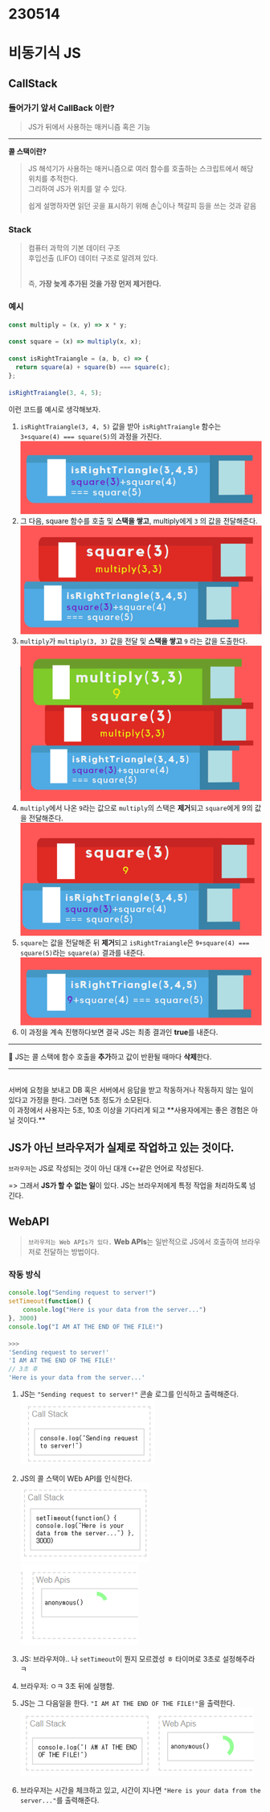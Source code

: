 # 230514

# 비동기식 JS

## CallStack

### 들어가기 앞서 CallBack 이란?

> JS가 뒤에서 사용하는 매커니즘 혹은 기능

---

**콜 스택이란?**

> JS 해석기가 사용하는 매커니즘으로 여러 함수를 호출하는 스크립트에서 해당 위치를 추적한다.
> <br> 그리하여 JS가 위치를 알 수 있다.
>
> 쉽게 설명하자면 읽던 곳을 표시하기 위해 손👆이나 책갈피 등을 쓰는 것과 같음

### Stack

> 컴퓨터 과학의 기본 데이터 구조
> <br> 후입선출 (LIFO) 데이터 구조로 알려져 있다.
>
> <br> 즉, **가장 늦게 추가된 것을 가장 먼저 제거한다.**

### 예시

```js
const multiply = (x, y) => x * y;

const square = (x) => multiply(x, x);

const isRightTraiangle = (a, b, c) => {
  return square(a) + square(b) === square(c);
};

isRightTraiangle(3, 4, 5);
```

이런 코드를 예시로 생각해보자.

1. `isRightTraiangle(3, 4, 5)` 값을 받아 `isRightTraiangle` 함수는 `3+square(4) === square(5)`의 과정을 가진다.
   ![](2023-05-14-17-41-03.png)
2. 그 다음, square 함수를 호출 및 **스택을 쌓고**, multiply에게 `3` 의 값을 전달해준다.
   ![](2023-05-14-17-42-19.png)
3. `multiply`가 `multiply(3, 3)` 값을 전달 및 **스택을 쌓고** `9` 라는 값을 도출한다.
   ![](2023-05-14-17-43-32.png)
4. `multiply`에서 나온 `9`라는 값으로 `multiply`의 스택은 **제거**되고 `square`에게 9의 값을 전달해준다.
   ![](2023-05-14-17-44-31.png)
5. `square`는 값을 전달해준 뒤 **제거**되고 `isRightTraiangle`은 `9+square(4) === square(5)`라는 `square(a)` 결과를 내준다.
   ![](2023-05-14-17-45-50.png)
6. 이 과정을 계속 진행하다보면 결국 JS는 최종 결과인 **true**를 내준다.

---

🌻 JS는 콜 스택에 함수 호출을 **추가**하고 값이 반환될 때마다 **삭제**한다.

<hr>
<br>
서버에 요청을 보내고 DB 혹은 서버에서 응답을 받고 작동하거나 작동하지 않는 일이 있다고 가정을 한다. 그러면 5초 정도가 소모된다.
<br> 이 과정에서 사용자는 5초, 10초 이상을 기다리게 되고 **사용자에게는 좋은 경험은 아닐 것이다.**

## JS가 아닌 브라우저가 실제로 작업하고 있는 것이다.

`브라우저`는 JS로 작성되는 것이 아닌 대개 `C++`같은 언어로 작성된다.

=> 그래서 **JS가 할 수 없는 일**이 있다. JS는 브라우저에게 특정 작업을 처리하도록 넘긴다.

## WebAPI

> `브라우저는 Web APIs가 있다.` **Web APIs**는 일반적으로 JS에서 호출하여 브라우저로 전달하는 방법이다.

### 작동 방식

```js
console.log("Sending request to server!")
setTimeout(function() {
    console.log("Here is your data from the server...")
}, 3000)
console.log("I AM AT THE END OF THE FILE!")

>>> 
'Sending request to server!'
'I AM AT THE END OF THE FILE!'
// 3초 후
'Here is your data from the server...'
```

1. JS는 `"Sending request to server!"` 콘솔 로그를 인식하고 출력해준다.<br>
![](2023-05-14-18-23-06.png) 

2. JS의 콜 스택이 WEb API를 인식한다. 
![](2023-05-14-18-32-41.png)
![](2023-05-14-18-33-00.png)
3. JS: 브라우저야.. 나 `setTimeout`이 뭔지 모르겠성 ㅎ 타이머로 3초로 설정해주라 ㅋ 

4. 브라우저: ㅇㅋ 3초 뒤에 실행함. 

5. JS는 그 다음일을 한다. `"I AM AT THE END OF THE FILE!"`을 출력한다.
![](2023-05-14-18-33-34.png)

6. 브라우저는 시간을 체크하고 있고, 시간이 지나면 `"Here is your data from the server..."`를 출력해준다.

```js

```

```js

```

```js

```

```js

```

```js

```

```js

```
